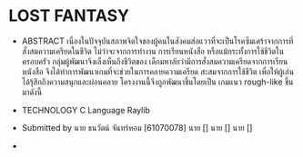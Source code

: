 # LOST FANTASY
- ABSTRACT
    เนื่องในปัจจุบันสภาพจิตใจของผู้คนในสังคมส่อแววที่จะเป็นโรคซึมเศร้าจากการที่สั่งสมความเครียดในชีวิต 
    ไม่ว่าจะจากการทำงาน การเรียนหนังสือ หรือแม้กระทั้งการใช้ชีวิตในครอบครัว กลุ่มผู้พัฒนาจึงเล็งเห็นถึงชีวิตของ
    เด็กมหาลัยว่ามีการสั่งสมความเครียดจากการเรียนหนังสือ จึงได้ทำการพัฒนาเกมที่จะช่วยในการคลายความเครียด
    สะสมจากการใช้ชีวิต เพื่อให้ผู้เล่นได้รุ้สึกถึงความสนุกและผ่อนคลาย โครงงานนี้จึงถูกพัฒนาขึ้นโดยเป็น
    เกมแนว rough-like ขึ้นมาดังนี้
    
- TECHNOLOGY
    C Language
    Raylib
    
- Submitted by
    นาย ธนวัตน์ จันทร์หอม [61070078]
    นาย []
    นาย []
    นาย []
-
